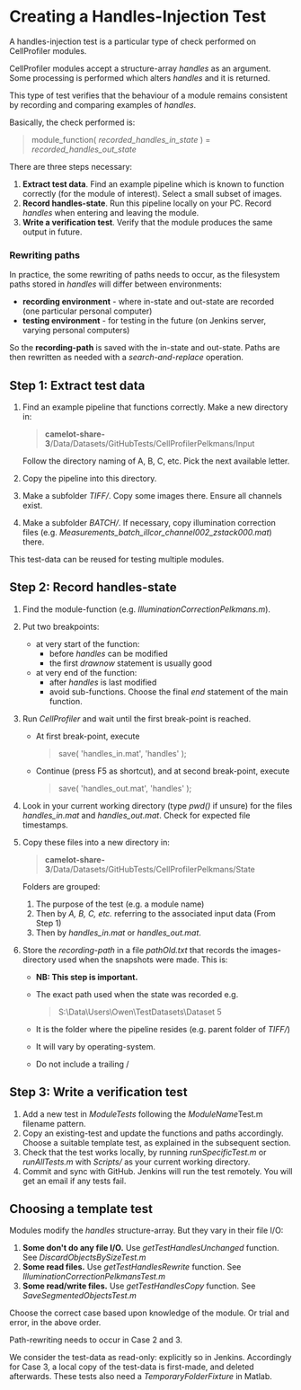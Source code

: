 # Creating a Handles-Injection Test

A handles-injection test is a particular type of check performed on CellProfiler modules. 

CellProfiler modules accept a structure-array *handles* as an argument. Some processing is performed which alters *handles* and it is returned.
 
This type of test verifies that the behaviour of a module remains consistent by recording and comparing examples of *handles*.

Basically, the check performed is:

> module\_function( *recorded\_handles\_in\_state* ) = *recorded\_handles\_out\_state*

There are three steps necessary:

1. **Extract test data**. Find an example pipeline which is known to function correctly (for the module of interest). Select a small subset of images.
2. **Record handles-state**. Run this pipeline locally on your PC. Record *handles* when entering and leaving the module.
3. **Write a verification test**. Verify that the module produces the same output in future.

### Rewriting paths
In practice, the some rewriting of paths needs to occur, as the filesystem paths stored in *handles* will differ between environments:

* **recording environment** - where in-state and out-state are recorded (one particular personal computer)
* **testing environment** - for testing in the future (on Jenkins server, varying personal computers) 

So the **recording-path** is saved with the in-state and out-state. Paths are then rewritten as needed with a *search-and-replace* operation.

## Step 1: Extract test data 

1. Find an example pipeline that functions correctly. Make a new directory in:

	> **camelot-share-3**/Data/Datasets/GitHubTests/CellProfilerPelkmans/Input

	Follow the directory naming of A, B, C, etc. Pick the next available letter.

2. Copy the pipeline into this directory.

3. Make a subfolder *TIFF/*. Copy some images there. Ensure all channels exist.
 
4. Make a subfolder *BATCH/*. If necessary, copy illumination correction files (e.g. *Measurements\_batch\_illcor\_channel002\_zstack000.mat*) there.  

This test-data can be reused for testing multiple modules.

## Step 2: Record handles-state

1. Find the module-function (e.g. *IlluminationCorrectionPelkmans.m*).
2. Put two breakpoints:
	* at very start of the function:
		* before *handles* can be modified
		* the first *drawnow* statement is usually good
	* at very end of the function:
		* after *handles* is last modified
		* avoid sub-functions. Choose the final *end* statement of the main function.
3. Run *CellProfiler* and wait until the first break-point is reached.
	* At first break-point, execute
		> save( 'handles_in.mat', 'handles' );
 
	* Continue (press F5 as shortcut), and at second break-point, execute

		> save( 'handles_out.mat', 'handles' );

4. Look in your current working directory (type *pwd()* if unsure) for the files *handles\_in.mat* and *handles\_out.mat*. Check for expected file timestamps.

5. Copy these files into a new directory in:
	
	> **camelot-share-3**/Data/Datasets/GitHubTests/CellProfilerPelkmans/State

	Folders are grouped:
	1. The purpose of the test (e.g. a module name)
	2. Then by *A, B, C, etc.* referring to the associated input data (From Step 1)
	3. Then by *handles\_in.mat* or *handles\_out.mat*.

6. Store the *recording-path* in a file *pathOld.txt* that records the images-directory used when the snapshots were made. This is:
	* **NB: This step is important.**
	* The exact path used when the state was recorded e.g.
		> S:\Data\Users\Owen\TestDatasets\Dataset 5
		
	* It is the folder where the pipeline resides (e.g. parent folder of *TIFF/*)
	* It will vary by operating-system.
	* Do not include a trailing /
	
## Step 3: Write a verification test

1. Add a new test in *ModuleTests* following the *ModuleName*Test.m filename pattern.
2. Copy an existing-test and update the functions and paths accordingly. Choose a suitable template test, as explained in the subsequent section.
3. Check that the test works locally, by running *runSpecificTest.m* or *runAllTests.m* with *Scripts/* as your current working directory.
4. Commit and sync with GitHub. Jenkins will run the test remotely. You will get an email if any tests fail.

## Choosing a template test

Modules modify the *handles* structure-array. But they vary in their file I/O:

1. **Some don't do any file I/O.** Use *getTestHandlesUnchanged* function. See  *DiscardObjectsBySizeTest.m*
2. **Some read files.** Use *getTestHandlesRewrite* function. See  *IlluminationCorrectionPelkmansTest.m*
3. **Some read/write files.** Use *getTestHandlesCopy* function. See  *SaveSegmentedObjectsTest.m*

Choose the correct case based upon knowledge of the module. Or trial and error, in the above order.

Path-rewriting needs to occur in Case 2 and 3.

We consider the test-data as read-only: explicitly so in Jenkins. Accordingly for Case 3, a local copy of the test-data is first-made, and deleted afterwards. These tests also need a *TemporaryFolderFixture* in Matlab.